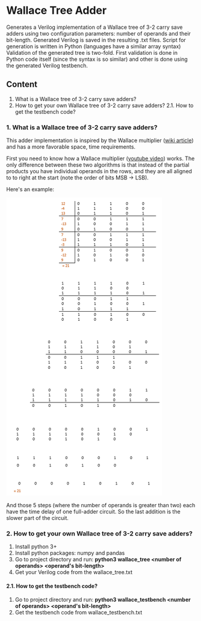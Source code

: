 # Wallace Tree Adder
Generates a Verilog implementation of a Wallace tree of 3-2 carry save adders using two configuration parameters: number of operands and their bit-length.
Generated Verilog is saved in the resulting .txt files. Script for generation is written in Python (languages have a similar array syntax)
Validation of the generated tree is two-fold. First validation is done in Python code itself (since the syntax is so similar) and other is done using the generated Verilog testbench.


## Content

1. What is a Wallace tree of 3-2 carry save adders?
2. How to get your own Wallace tree of 3-2 carry save adders?
2.1. How to get the testbench code?


### 1. What is a Wallace tree of 3-2 carry save adders?

This adder implementation is inspired by the Wallace multiplier ([wiki article](https://en.wikipedia.org/wiki/Wallace_tree)) and has a more favorable space, time requirements.

First you need to know how a Wallace multiplier ([youtube video](https://www.youtube.com/watch?v=4-l_PGPog9o&t=96s)) works.
The only difference between these two algorithms is that instead of the partial products you have individual operands in the rows, and they are all aligned to to right at the start (note the order of bits MSB -> LSB).

Here's an example:

![Example](Capture.PNG)

And those 5 steps (where the number of operands is greater than two) each have the time delay of one full-adder circuit. So the last addition is the slower part of the circuit.

### 2. How to get your own Wallace tree of 3-2 carry save adders?

1. Install python 3+
2. Install python packages: numpy and pandas
3. Go to project directory and run: **python3 wallace_tree \<number of operands> <operand's bit-length>**
4. Get your Verilog code from the wallace_tree.txt

#### 2.1. How to get the testbench code?
1. Go to project directory and run: **python3 wallace_testbench \<number of operands> <operand's bit-length>**
2. Get the testbench code from wallace_testbench.txt
